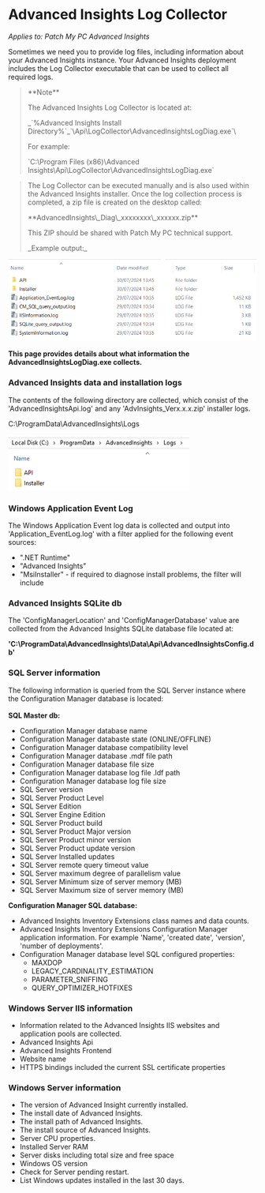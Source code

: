 # Advanced Insights Log Collector

_Applies to: Patch My PC Advanced Insights_

Sometimes we need you to provide log files, including information about your Advanced Insights instance. Your Advanced Insights deployment includes the Log Collector executable that can be used to collect all required logs.

> \*\*Note\*\*
>
> The Advanced Insights Log Collector is located at:
>
> \_\`%Advanced Insights Install Directory%\`\_\`\Api\LogCollector\AdvancedInsightsLogDiag.exe\`\\
>
> For example:
>
> \`C:\Program Files (x86)\Advanced Insights\Api\LogCollector\AdvancedInsightsLogDiag.exe\`

> The Log Collector can be executed manually and is also used within the Advanced Insights installer. Once the log collection process is completed, a zip file is created on the desktop called:
>
> \*\*AdvancedInsights\\\_Diag\\\_xxxxxxxx\\\_xxxxxx.zip\*\*
>
> This ZIP should be shared with Patch My PC technical support.
>
> \_Example output:\_

![](/_images/image-(1926).png)

**This page provides details about what information the AdvancedInsightsLogDiag.exe collects.**

### Advanced Insights data and installation logs

The contents of the following directory are collected, which consist of the 'AdvancedInsightsApi.log' and any 'AdvInsights\_Verx.x.x.zip' installer logs.

C:\ProgramData\AdvancedInsights\Logs

![](/_images/image-(1924).png)

### Windows Application Event Log

The Windows Application Event log data is collected and output into 'Application\_EventLog.log' with a filter applied for the following event sources:

* ".NET Runtime"
* "Advanced Insights"
* "MsiInstaller" - if required to diagnose install problems, the filter will include

### Advanced Insights SQLite db

The 'ConfigManagerLocation' and 'ConfigManagerDatabase' value are collected from the Advanced Insights SQLite database file located at:

**'C:\ProgramData\AdvancedInsights\Data\Api\AdvancedInsightsConfig.db'**

### SQL Server information

The following information is queried from the SQL Server instance where the Configuration Manager database is located:\
\
**SQL Master db:**

* Configuration Manager database name
* Configuration Manager databaste state (ONLINE/OFFLINE)
* Configuration Manager database compatibility level
* Configuration Manager database .mdf file path
* Configuration Manager database file size
* Configuration Manager database log file .ldf path
* Configuration Manager database log file size
* SQL Server version
* SQL Server Product Level
* SQL Server Edition
* SQL Server Engine Edition
* SQL Server Product build
* SQL Server Product Major version
* SQL Server Product minor version
* SQL Server Product update version
* SQL Server Installed updates
* SQL Server remote query timeout value
* SQL Server maximum degree of parallelism value
* SQL Server Minimum size of server memory (MB)
* SQL Server Maximum size of server memory (MB)

**Configuration Manager SQL database:**

* Advanced Insights Inventory Extensions class names and data counts.
* Advanced Insights Inventory Extensions Configuration Manager application information. For example 'Name', 'created date', 'version', 'number of deployments'.
* Configuration Manager database level SQL configured properties:
  * MAXDOP
  * LEGACY\_CARDINALITY\_ESTIMATION
  * PARAMETER\_SNIFFING
  * QUERY\_OPTIMIZER\_HOTFIXES

### Windows Server IIS information

* Information related to the Advanced Insights IIS websites and application pools are collected.
* Advanced Insights Api
* Advanced Insights Frontend
* Website name
* HTTPS bindings included the current SSL certificate properties

### Windows Server information

* The version of Advanced Insight currently installed.
* The install date of Advanced Insights.
* The install path of Advanced Insights.
* The install source of Advanced Insights.
* Server CPU properties.
* Installed Server RAM
* Server disks including total size and free space
* Windows OS version
* Check for Server pending restart.
* List Windows updates installed in the last 30 days.